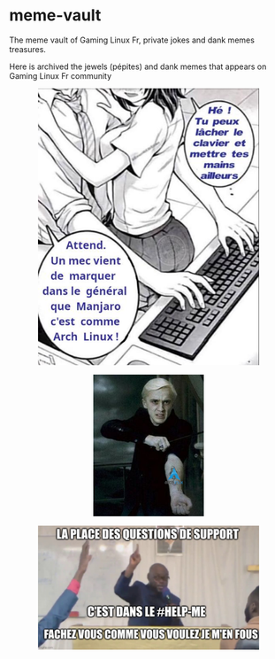 # meme-vault
The meme vault of Gaming Linux Fr, private jokes and dank memes treasures.

Here is archived the jewels (pépites) and dank memes that appears on Gaming Linux Fr community


<p align="center">
  <img width="400" src="https://github.com/Gaming-Linux-FR/meme-vault/blob/main/img/distros/arch/girl-love-arch-mjr.png" alt="girl-love-arch-mjr">
</p>

<p align="center">
  <img width="200" src="https://github.com/Gaming-Linux-FR/meme-vault/blob/main/img/distros/arch/malefoy-arch-death-mark.png" alt="malefoy-arch-death-mark">
</p>

<p align="center">
  <img width="400" src="https://github.com/Gaming-Linux-FR/meme-vault/blob/main/img/meta-server/helpmekouizine.png" alt="helpmekouizine">
</p>
